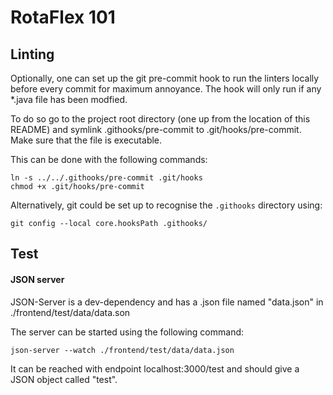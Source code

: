 # RotaFlex 101

## Linting

Optionally, one can set up the git pre-commit hook to run the linters locally before every commit
for maximum annoyance. The hook will only run if any *.java file has been modfied.

To do so go to the project root directory (one up from the location of this README) and symlink
 .githooks/pre-commit to .git/hooks/pre-commit.
 Make sure that the file is executable.
 
  This can be done with the following commands:
```
ln -s ../../.githooks/pre-commit .git/hooks
chmod +x .git/hooks/pre-commit
```

Alternatively, git could be set up to recognise the `.githooks` directory using:
```
git config --local core.hooksPath .githooks/
```

## Test

#### JSON server
JSON-Server is a dev-dependency and has a .json file named "data.json" in ./frontend/test/data/data.son

The server can be started using the following command:

```
json-server --watch ./frontend/test/data/data.json
```
It can be reached with endpoint localhost:3000/test and should give a JSON object called "test".